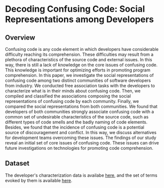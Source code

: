 # Decoding Confusing Code: Social Representations among Developers

## Overview

Confusing code is any code element in which developers have considerable difficulty reaching its comprehension. These difficulties may result from a plethora of characteristics of the source code and external issues. In this way, there is still a lack of knowledge on the core issues of confusing code. This knowledge is important for optimizing efforts in promoting program comprehension. In this paper, we investigate the social representations of confusing code among two distinct communities of software developers from industry. We conducted free association tasks with the developers to characterize what is in their minds about confusing code. Then, we compiled and classified the associations composing the social representations of confusing code by each community. Finally, we compared the social representations from both communities. We found that developers of both communities strongly associate confusing code with a common set of undesirable characteristics of the source code, such as different types of code smells and the badly naming of code elements. Besides, we found that the incidence of confusing code is a potential source of discouragement and conflict. In this way, we discuss alternatives for development teams overcoming these issues. The findings of our study reveal an initial set of core issues of confusing code. These issues can drive future investigations on technologies for promoting code comprehension.

## Dataset
The developer's characterization data is availabe <a href="https://github.com/josealdo/code-confusing/blob/master/Characterization%20Data.md">here</a>, and the set of terms evoked by them is available <a href="https://github.com/josealdo/code-confusing/blob/master/Terms%20Evoked.md">here</a>.

